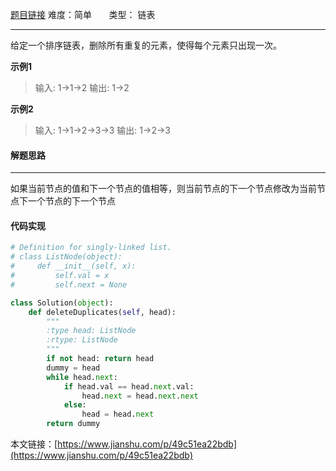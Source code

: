  [题目链接](https://leetcode-cn.com/problems/remove-duplicates-from-sorted-list/)
难度：简单      &nbsp;&nbsp;&nbsp;&nbsp;&nbsp;&nbsp;类型：  链表
***
 给定一个排序链表，删除所有重复的元素，使得每个元素只出现一次。

 
**示例1**
> 输入: 1->1->2
输出: 1->2

**示例2**
>输入: 1->1->2->3->3
输出: 1->2->3

#### 解题思路
***
如果当前节点的值和下一个节点的值相等，则当前节点的下一个节点修改为当前节点下一个节点的下一个节点 



#### 代码实现
```python
# Definition for singly-linked list.
# class ListNode(object):
#     def __init__(self, x):
#         self.val = x
#         self.next = None

class Solution(object):
    def deleteDuplicates(self, head):
        """
        :type head: ListNode
        :rtype: ListNode
        """
        if not head: return head
        dummy = head
        while head.next:
            if head.val == head.next.val:
                head.next = head.next.next
            else:
                head = head.next
        return dummy
```

本文链接：[https://www.jianshu.com/p/49c51ea22bdb](https://www.jianshu.com/p/49c51ea22bdb)

 

